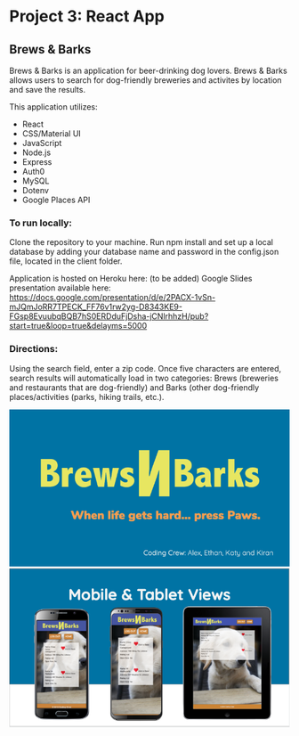 # Project 3: React App
## Brews &amp; Barks

Brews & Barks is an application for beer-drinking dog lovers. Brews & Barks allows users to search for dog-friendly breweries and activites by location and save the results.

This application utilizes:

* React
* CSS/Material UI
* JavaScript
* Node.js
* Express
* Auth0
* MySQL
* Dotenv
* Google Places API

### To run locally:

Clone the repository to your machine. Run npm install and set up a local database by adding your database name and password in the config.json file, located in the client folder.

Application is hosted on Heroku here: (to be added)
Google Slides presentation available here: <https://docs.google.com/presentation/d/e/2PACX-1vSn-mJQmJoRR7TPECK_FF76v1rw2yg-D8343KE9-FGsp8EvuubqBQB7hS0ERDduFjDsha-jCNlrhhzH/pub?start=true&loop=true&delayms=5000>

### Directions:

Using the search field, enter a zip code. Once five characters are entered, search results will automatically load in two categories: Brews (breweries and restaurants that are dog-friendly) and Barks (other dog-friendly places/activities (parks, hiking trails, etc.).

![Logo Screenshot](https://github.com/kkotturu/project3-react/blob/master/Screen%20Shot%202019-06-03%20at%201.48.37%20PM.png)
![Mobile and Tablet Views Screenshot](https://github.com/kkotturu/project3-react/blob/master/Screen%20Shot%202019-06-03%20at%201.48.52%20PM.png)
